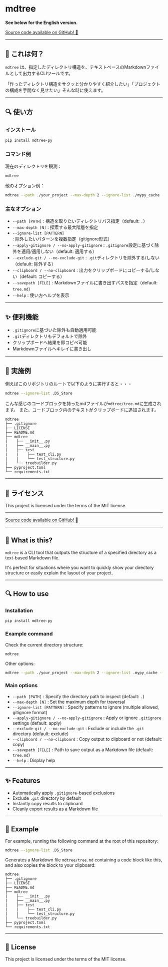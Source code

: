 # mdtree

**See below for the English version.**

[Source code available on GitHub! 👥](https://github.com/a-duty-rookie/mdtree)

---

## 🔄 これは何？

`mdtree` は、指定したディレクトリ構造を、テキストベースのMarkdownファイルとして出力するCLIツールです。

「作ったディレクトリ構造をサクッと分かりやすく紹介したい」「プロジェクトの構成を手間なく見せたい」そんな時に使えます。

---

## 🔍 使い方

### インストール

```bash
pip install mdtree-py
```

### コマンド例

現在のディレクトリを観測：

```bash
mdtree
```

他のオプション例：

```bash
mdtree --path ./your_project --max-depth 2 --ignore-list ./mypy_cache --ignore-list .venv --no-clipboard --savepath structure.md
```

### 主なオプション

- `--path [PATH]` : 構造を取りたいディレクトリパス指定（default: `.`）
- `--max-depth [N]` : 探索する最大階層を指定
- `--ignore-list [PATTERN]` : 除外したいパターンを複数指定（gitignore形式）
- `--apply-gitignore / --no-apply-gitignore` : `.gitignore`設定に基づく除外を適用/適用しない（default: 適用する）
- `--exclude-git / --no-exclude-git` : `.git`ディレクトリを除外する/しない（default: 除外する）
- `--clipboard / --no-clipboard` : 出力をクリップボードにコピーする/しない（default: コピーする）
- `--savepath [FILE]` : Markdownファイルに書き出すパスを指定（default: `tree.md`）
- `--help` : 使い方ヘルプを表示

---

## ✨ 便利機能

- `.gitignore`に基づいた除外も自動適用可能
- `.git`ディレクトリもデフォルトで除外
- クリップボードへ結果を即コピペ可能
- Markdownファイルへキレイに書き出し

---

## 🎉 実施例

例えばこのリポジトリのルートで以下のように実行すると・・・

``` bash
mdtree --ignore-list .DS_Store
```

こんな感じのコードブロックを持ったmdファイルが`mdtree/tree.md`に生成されます。
また、コードブロック内のテキストがクリップボードに追加されます。

``` plaintext
mdtree
├── .gitignore
├── LICENSE
├── README.md
├── mdtree
|    ├── __init__.py
|    ├── __main__.py
|    ├── test
|    |    ├── test_cli.py
|    |    └── test_structure.py
|    └── treebuilder.py
├── pyproject.toml
└── requirements.txt
```

---

## 💛 ライセンス

This project is licensed under the terms of the MIT license.

---

[Source code available on GitHub! 👥](https://github.com/a-duty-rookie/mdtree)

---

## 🔄 What is this?

`mdtree` is a CLI tool that outputs the structure of a specified directory as a text-based Markdown file.

It's perfect for situations where you want to quickly show your directory structure or easily explain the layout of your project.

---

## 🔍 How to use

### Installation

```bash
pip install mdtree-py
```

### Example command

Check the current directory structure:

```bash
mdtree
```

Other options:

```bash
mdtree --path ./your_project --max-depth 2 --ignore-list .mypy_cache --ignore-list .venv --no-clipboard --savepath structure.md
```

### Main options

- `--path [PATH]` : Specify the directory path to inspect (default: `.`)
- `--max-depth [N]` : Set the maximum depth for traversal
- `--ignore-list [PATTERN]` : Specify patterns to ignore (multiple allowed, gitignore format)
- `--apply-gitignore / --no-apply-gitignore` : Apply or ignore `.gitignore` settings (default: apply)
- `--exclude-git / --no-exclude-git` : Exclude or include the `.git` directory (default: exclude)
- `--clipboard / --no-clipboard` : Copy output to clipboard or not (default: copy)
- `--savepath [FILE]` : Path to save output as a Markdown file (default: `tree.md`)
- `--help` : Display help

---

## ✨ Features

- Automatically apply `.gitignore`-based exclusions
- Exclude `.git` directory by default
- Instantly copy results to clipboard
- Cleanly export results as a Markdown file

---

## 🎉 Example

For example, running the following command at the root of this repository:

```bash
mdtree --ignore-list .DS_Store
```

Generates a Markdown file `mdtree/tree.md` containing a code block like this, and also copies the block to your clipboard:

```plaintext
mdtree
├── .gitignore
├── LICENSE
├── README.md
├── mdtree
|    ├── __init__.py
|    ├── __main__.py
|    ├── test
|    |    ├── test_cli.py
|    |    └── test_structure.py
|    └── treebuilder.py
├── pyproject.toml
└── requirements.txt
```

---

## 💛 License

This project is licensed under the terms of the MIT license.
